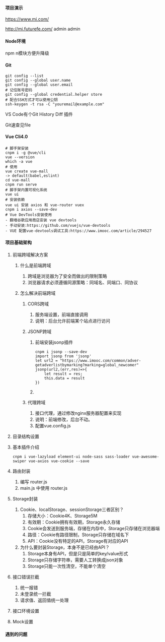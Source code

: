 #### 项目演示

 https://www.mi.com/

 http://mi.futurefe.com/   admin   admin

#### Node环境

npm n模块方便升降级

#### Git

```shell
git config --list
git config --global user.name
git config --global user.email
# 记住账号密码
git config --global credential.helper store
# 配合SSH方式才可以使用公钥
ssh-keygen -t rsa -C "youremail@example.com"
```

VS Code有个Git History Diff 插件

Git速查见file

#### Vue Cli4.0

```shell
# 脚手架安装
cnpm i -g @vue/cli
vue --version
which -a vue
# 使用
vue create vue-mall
-> default(babel,eslint)
cd vue-mall
cnpm run serve
# 脚手架内置可视化系统
vue ui
# 安装依赖
vue ui 安装 axios 和 vue-router vuex
cnpm i axios --save-dev
# Vue DevTools安装使用
- 翻墙谷歌应用商店安装 vue devtools
- 手动安装:https://github.com/vuejs/vue-devtools
- VUE 配置vue-devtools调试工具:https://www.imooc.com/article/294527
```

#### 项目基础架构

1. 前端跨域解决方案

   1. 什么是前端跨域

      1. 跨域是浏览器为了安全而做出的限制策略
      2. 浏览器请求必须遵循同源策略：同域名、同端口、同协议

   2. 怎么解决前端跨域

      1. CORS跨域

         1. 服务端设置，前端直接调用
         2. 说明：后台允许前端某个站点进行访问

      2. JSONP跨域

         1. 前端安装jsonp插件

            ```
            cnpm i jsonp --save-dev
            import jsonp from 'jsonp'
            let url2 = "https://www.imooc.com/common/adver-getadverlistbymarking?marking=global_newcomer"
            jsonp(url2,(err,res)=>{
            	let result = res;
            	this.data = result
            })
            ```

         2. 

      3. 代理跨域

         1. 接口代理，通过修改nginx服务器配置来实现
         2. 说明：前端修改，后台不动。
         3. 配置vue.config.js
   
2. 目录结构设置

3. 基本插件介绍

   ```shell
   cnpm i vue-lazyload element-ui node-sass sass-loader vue-awesome-swiper vue-axios vue-cookie --save
   ```

4. 路由封装

   1. 编写 router.js
   2. main.js 中使用 router.js

5. Storage封装

   1. Cookie、localStorage、sessionStorage三者区别？
      1. 存储大小：Cookie4K、Storage5M
      2. 有效期：Cookie拥有有效期，Storage永久存储
      3. Cookie会发送到服务端，存储在内存中，Storage只存储在浏览器端
      4. 路径：Cookie有路径限制，Storage只存储在域名下
      5. API：Cookie没有特定的API，Storage有对应的API
   2. 为什么要封装Storage，本身不是已经由API？
      1. Storage本身有API，但是只是简单的key/value形式
      2. Storage只存储字符串，需要人工转换成json对象
      3. Storage只能一次性清空，不能单个清空

6. 接口错误拦截

   1. 统一报错
   2. 未登录统一拦截
   3. 请求值、返回值统一处理

7. 接口环境设置

8. Mock设置





#### 遇到的问题

